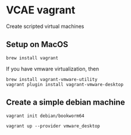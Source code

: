 # VCAE vagrant

Create scripted virtual machines

## Setup on MacOS

```
brew install vagrant
```

If you have vmware virtualization, then

```
brew install vagrant-vmware-utility
vagrant plugin install vagrant-vmware-desktop
```

## Create a simple debian machine


```
vagrant init debian/bookworm64
```

```
vagrant up --provider vmware_desktop
```

